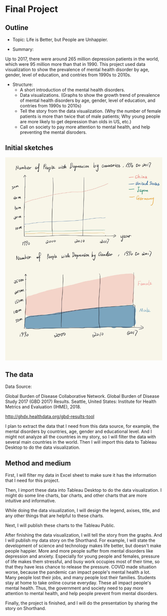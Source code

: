 # Final Project

## Outline

* Topic: Life is Better, but People are Unhappier.

* Summary:

Up to 2017, there were around 265 million depression patients in the world, which were 95 million more than that in 1990. 
This project used data visualization to show the prevalence of mental health disorder by age, gender, level of education, and contries from 1990s to 2010s.

* Structure:
  * A short introduction of the mental health disorders.
  * Data visualizations. (Graphs to show the growth trend of prevalence of mental health disorders by age, gender, level of education, and contries from 1990s to 2010s)
  * Tell the story from the data visualization. (Why the number of female patients is more than twice that of male patients; Why young people are more likely to get depression than olds in US, etc.)
  * Call on society to pay more attention to mental health, and help preventing the mental disroders.

## Initial sketches

![Initial sketches](sketches.jpg)
 
## The data

Data Source: 

Global Burden of Disease Collaborative Network. Global Burden of Disease Study 2017 (GBD 2017) Results. Seattle, United States: Institute for Health Metrics and Evaluation (IHME), 2018. 

http://ghdx.healthdata.org/gbd-results-tool  

I plan to extract the data that I need from this data source, for example, the mental disorders by countries, age, gender and educational level. 
And I might not analyze all the countries in my story, so I will filter the data with several main countries in the world.
Then I will import this data to Tableau Desktop to do the data visualization. 

## Method and medium

First, I will filter my data in Excel sheet to make sure it has the information that I need for this project. 

Then, I import these data into Tableau Desktop to do the data visualization. I might do some line charts, bar charts, and other charts that are more intuitive and informative.

While doing the data visualization, I will design the legend, axises, title, and any other things that are helpful to these charts.

Next, I will publish these charts to the Tableau Public.

After finishing the data visualization, I will tell the story from the graphs. And I will publish my data story on the Shorthand. For example, I will state the  development of science and technology makes life better, but doesn't make people happier. More and more people suffer from mental disorders like depression and anxiety. 
Especially for young people and females, pressure of life makes them stressful, and busy work occupies most of their time, so that they have less chance to release the pressure.
COVID made situation worse, because the pandemic can impact people's mental health a lot. Many people lost their jobs, and many people lost their families. Students stay at home to take online course everyday. These all impact people's mental health. Thus, the government and society need to pay more attention to mental health, and help people prevent from mental disorders.  

Finally, the project is finished, and I will do the presentation by sharing the story on Shorthand.



